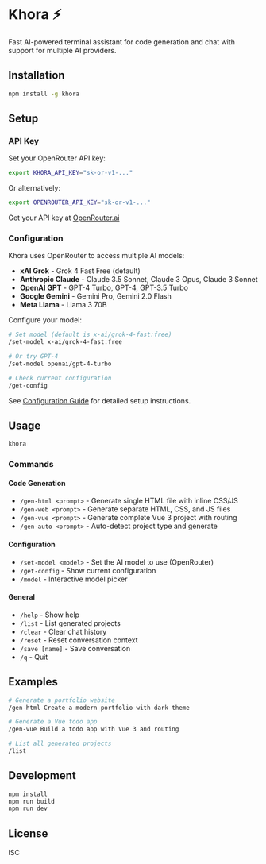 # Khora ⚡

Fast AI-powered terminal assistant for code generation and chat with support for multiple AI providers.

## Installation

```bash
npm install -g khora
```

## Setup

### API Key

Set your OpenRouter API key:

```bash
export KHORA_API_KEY="sk-or-v1-..."
```

Or alternatively:

```bash
export OPENROUTER_API_KEY="sk-or-v1-..."
```

Get your API key at [OpenRouter.ai](https://openrouter.ai/)

### Configuration

Khora uses OpenRouter to access multiple AI models:
- **xAI Grok** - Grok 4 Fast Free (default)
- **Anthropic Claude** - Claude 3.5 Sonnet, Claude 3 Opus, Claude 3 Sonnet
- **OpenAI GPT** - GPT-4 Turbo, GPT-4, GPT-3.5 Turbo
- **Google Gemini** - Gemini Pro, Gemini 2.0 Flash
- **Meta Llama** - Llama 3 70B

Configure your model:
```bash
# Set model (default is x-ai/grok-4-fast:free)
/set-model x-ai/grok-4-fast:free

# Or try GPT-4
/set-model openai/gpt-4-turbo

# Check current configuration
/get-config
```

See [Configuration Guide](docs/CONFIGURATION.md) for detailed setup instructions.

## Usage

```bash
khora
```

### Commands

#### Code Generation
- `/gen-html <prompt>` - Generate single HTML file with inline CSS/JS
- `/gen-web <prompt>` - Generate separate HTML, CSS, and JS files
- `/gen-vue <prompt>` - Generate complete Vue 3 project with routing
- `/gen-auto <prompt>` - Auto-detect project type and generate

#### Configuration
- `/set-model <model>` - Set the AI model to use (OpenRouter)
- `/get-config` - Show current configuration
- `/model` - Interactive model picker

#### General
- `/help` - Show help
- `/list` - List generated projects
- `/clear` - Clear chat history
- `/reset` - Reset conversation context
- `/save [name]` - Save conversation
- `/q` - Quit

## Examples

```bash
# Generate a portfolio website
/gen-html Create a modern portfolio with dark theme

# Generate a Vue todo app
/gen-vue Build a todo app with Vue 3 and routing

# List all generated projects
/list
```

## Development

```bash
npm install
npm run build
npm run dev
```

## License

ISC